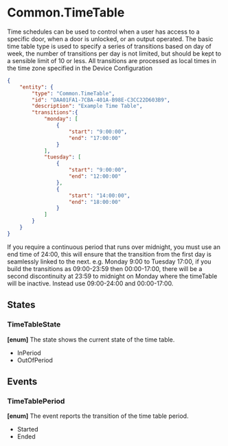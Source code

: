 # Common.TimeTable

Time schedules can be used to control when a user has access to a specific door,
when a door is unlocked, or an output operated. The basic time table type is
used to specify a series of transitions based on day of week, the number of
transitions per day is not limited, but should be kept to a sensible limit of 10
or less. All transitions are processed as local times in the time zone specified
in the Device Configuration

````json
{
    "entity": {
        "type": "Common.TimeTable",
        "id": "DAA01FA1-7CBA-401A-B98E-C3CC22D603B9",
        "description": "Example Time Table",
        "transitions":{
            "monday": [
                {
                    "start": "9:00:00",
                    "end": "17:00:00"
                }
            ],
            "tuesday": [
                {
                    "start": "9:00:00",
                    "end": "12:00:00"
                },
                {
                    "start": "14:00:00",
                    "end": "18:00:00"
                }
            ]
        }
    }
}
````

If you require a continuous period that runs over midnight, you must use an end time of 24:00, this will ensure that the transition from the first day is seamlessly linked to the next. e.g. Monday 9:00 to Tuesday 17:00, if you build the transitions as 09:00-23:59 then 00:00-17:00, there will be a second discontinuity at 23:59 to midnight on Monday where the timeTable will be inactive.  Instead use 09:00-24:00 and 00:00-17:00.

## States

### TimeTableState

**[enum]** The state shows the current state of the time table.

- InPeriod
- OutOfPeriod

## Events

### TimeTablePeriod

**[enum]** The event reports the transition of the time table period.

- Started
- Ended
